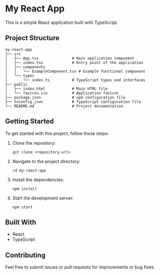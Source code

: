# My React App

This is a simple React application built with TypeScript.

## Project Structure

```
my-react-app
├── src
│   ├── App.tsx               # Main application component
│   ├── index.tsx             # Entry point of the application
│   ├── components
│   │   └── ExampleComponent.tsx # Example functional component
│   └── types
│       └── index.ts          # TypeScript types and interfaces
├── public
│   ├── index.html            # Main HTML file
│   └── favicon.ico           # Application favicon
├── package.json              # npm configuration file
├── tsconfig.json             # TypeScript configuration file
└── README.md                 # Project documentation
```

## Getting Started

To get started with this project, follow these steps:

1. Clone the repository:
   ```
   git clone <repository-url>
   ```

2. Navigate to the project directory:
   ```
   cd my-react-app
   ```

3. Install the dependencies:
   ```
   npm install
   ```

4. Start the development server:
   ```
   npm start
   ```

## Built With

- React
- TypeScript

## Contributing

Feel free to submit issues or pull requests for improvements or bug fixes.